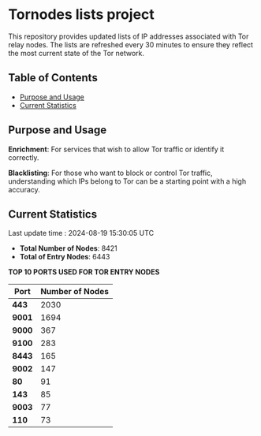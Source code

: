 # Tornodes lists project

This repository provides updated lists of IP addresses associated with Tor relay nodes. The lists are refreshed every 30 minutes to ensure they reflect the most current state of the Tor network.

## Table of Contents

- [Purpose and Usage](#purpose-and-usage)
- [Current Statistics](#current-statistics)


## Purpose and Usage

**Enrichment**: For services that wish to allow Tor traffic or identify it correctly.

**Blacklisting**: For those who want to block or control Tor traffic, understanding which IPs belong to Tor can be a starting point with a high accuracy.

## Current Statistics

Last update time : 2024-08-19 15:30:05 UTC

- **Total Number of Nodes**: 8421
- **Total of Entry Nodes**: 6443

**TOP 10 PORTS USED FOR TOR ENTRY NODES**

| **Port** | **Number of Nodes** |
|------|-----------------|
| **443**   | 2030  |
| **9001**   | 1694  |
| **9000**   | 367  |
| **9100**   | 283  |
| **8443**   | 165  |
| **9002**   | 147  |
| **80**   | 91  |
| **143**   | 85  |
| **9003**   | 77  |
| **110**   | 73  |

